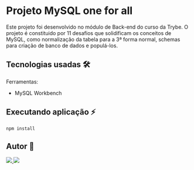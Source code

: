 # Projeto MySQL one for all

Este projeto foi desenvolvido no módulo de Back-end do curso da Trybe.
O projeto é constituido por 11 desafios que solidificam os conceitos de MySQL, como normalização da tabela para a 3ª forma normal, schemas para criação de banco de dados e populá-los.

## Tecnologias usadas 🛠

Ferramentas:
- MySQL Workbench

## Executando aplicação ⚡️

```
npm install
``` 

## Autor 👥

<a href="https://www.linkedin.com/in/marques-bruno/" target="_blank">
    <img src="https://img.shields.io/badge/linkedin-%230077B5.svg?&style=for-the-badge&logo=linkedin&logoColor=white" />
</a>
<a href="https://github.com/marqsbruno" target="_blank">
    <img src="https://img.shields.io/badge/github-%23121011.svg?style=for-the-badge&logo=github&logoColor=white" />
</a>
